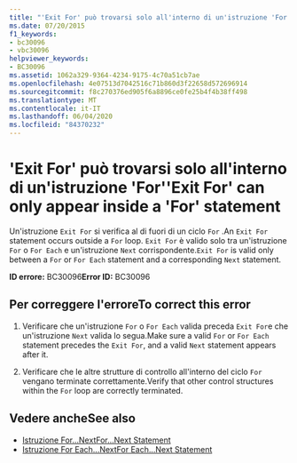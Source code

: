 ```yaml
---
title: "'Exit For' può trovarsi solo all'interno di un'istruzione 'For'"
ms.date: 07/20/2015
f1_keywords:
- bc30096
- vbc30096
helpviewer_keywords:
- BC30096
ms.assetid: 1062a329-9364-4234-9175-4c70a51cb7ae
ms.openlocfilehash: 4e07513d7042516c71b860d3f22658d572696914
ms.sourcegitcommit: f8c270376ed905f6a8896ce0fe25b4f4b38ff498
ms.translationtype: MT
ms.contentlocale: it-IT
ms.lasthandoff: 06/04/2020
ms.locfileid: "84370232"
---
```

# <a name="exit-for-can-only-appear-inside-a-for-statement"></a><span data-ttu-id="f16c7-102">'Exit For' può trovarsi solo all'interno di un'istruzione 'For'</span><span class="sxs-lookup"><span data-stu-id="f16c7-102">'Exit For' can only appear inside a 'For' statement</span></span>
<span data-ttu-id="f16c7-103">Un'istruzione `Exit For` si verifica al di fuori di un ciclo `For` .</span><span class="sxs-lookup"><span data-stu-id="f16c7-103">An `Exit For` statement occurs outside a `For` loop.</span></span> <span data-ttu-id="f16c7-104">`Exit For` è valido solo tra un'istruzione `For` o `For Each` e un'istruzione `Next` corrispondente.</span><span class="sxs-lookup"><span data-stu-id="f16c7-104">`Exit For` is valid only between a `For` or `For Each` statement and a corresponding `Next` statement.</span></span>  
  
 <span data-ttu-id="f16c7-105">**ID errore:** BC30096</span><span class="sxs-lookup"><span data-stu-id="f16c7-105">**Error ID:** BC30096</span></span>  
  
## <a name="to-correct-this-error"></a><span data-ttu-id="f16c7-106">Per correggere l'errore</span><span class="sxs-lookup"><span data-stu-id="f16c7-106">To correct this error</span></span>  
  
1. <span data-ttu-id="f16c7-107">Verificare che un'istruzione `For` o `For Each` valida preceda `Exit For`e che un'istruzione `Next` valida lo segua.</span><span class="sxs-lookup"><span data-stu-id="f16c7-107">Make sure a valid `For` or `For Each` statement precedes the `Exit For`, and a valid `Next` statement appears after it.</span></span>  
  
2. <span data-ttu-id="f16c7-108">Verificare che le altre strutture di controllo all'interno del ciclo `For` vengano terminate correttamente.</span><span class="sxs-lookup"><span data-stu-id="f16c7-108">Verify that other control structures within the `For` loop are correctly terminated.</span></span>  
  
## <a name="see-also"></a><span data-ttu-id="f16c7-109">Vedere anche</span><span class="sxs-lookup"><span data-stu-id="f16c7-109">See also</span></span>

- [<span data-ttu-id="f16c7-110">Istruzione For...Next</span><span class="sxs-lookup"><span data-stu-id="f16c7-110">For...Next Statement</span></span>](../language-reference/statements/for-next-statement.md)
- [<span data-ttu-id="f16c7-111">Istruzione For Each...Next</span><span class="sxs-lookup"><span data-stu-id="f16c7-111">For Each...Next Statement</span></span>](../language-reference/statements/for-each-next-statement.md)
